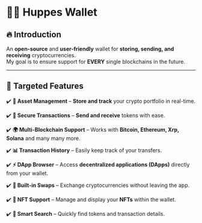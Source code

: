  # 🐦‍🔥 **Huppes Wallet**  

## 🔥 **Introduction**  
An **open-source** and **user-friendly** wallet for **storing, sending, and receiving** cryptocurrencies.  
My goal is to ensure support for **EVERY** single blockchains in the future.


---


## 🎯 **Targeted Features**  

✔️ **📲 Asset Management** – **Store and track** your crypto portfolio in real-time.  

✔️ **🔄 Secure Transactions** – **Send and receive** tokens with ease.  

✔️ **🌍 Multi-Blockchain Support** – Works with **Bitcoin, Ethereum, Xrp, Solana** and many many more.  

✔️ **📊 Transaction History** – Easily keep track of your transfers.  

✔️ **⚡ DApp Browser** – Access **decentralized applications (DApps)** directly from your wallet.  

✔️ **💱 Built-in Swaps** – Exchange cryptocurrencies without leaving the app.  

✔️ **🚀 NFT Support** – Manage and display your **NFTs** within the wallet.  

✔️ **🔎 Smart Search** – Quickly find tokens and transaction details.  
